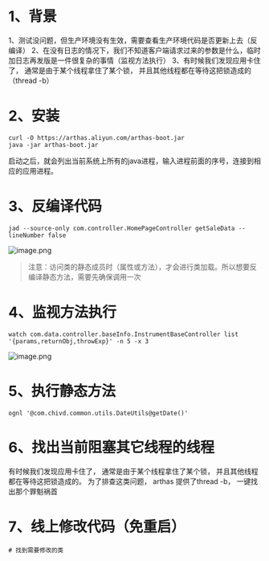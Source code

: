 # 1、背景
1、测试没问题，但生产环境没有生效，需要查看生产环境代码是否更新上去（反编译）
2、在没有日志的情况下，我们不知道客户端请求过来的参数是什么，临时加日志再发版是一件很复杂的事情（监视方法执行）
3、有时候我们发现应用卡住了， 通常是由于某个线程拿住了某个锁， 并且其他线程都在等待这把锁造成的（thread -b）


# 2、安装

```shell
curl -O https://arthas.aliyun.com/arthas-boot.jar
java -jar arthas-boot.jar
```

启动之后，就会列出当前系统上所有的java进程，输入进程前面的序号，连接到相应的应用进程。

# 3、反编译代码

``` shell
jad --source-only com.controller.HomePageController getSaleData --lineNumber false
```

![image.png](https://yancey-note-img.oss-cn-beijing.aliyuncs.com/202403271326704.png)

> 注意：访问类的静态成员时（属性或方法），才会进行类加载。所以想要反编译静态方法，需要先确保调用一次

# 4、监视方法执行

```shell
watch com.data.controller.baseInfo.InstrumentBaseController list '{params,returnObj,throwExp}' -n 5 -x 3
```

![image.png](https://yancey-note-img.oss-cn-beijing.aliyuncs.com/202403271353072.png)


# 5、执行静态方法


```shell
ognl '@com.chivd.common.utils.DateUtils@getDate()'
```


# 6、找出当前阻塞其它线程的线程

有时候我们发现应用卡住了， 通常是由于某个线程拿住了某个锁， 并且其他线程都在等待这把锁造成的。 为了排查这类问题， arthas 提供了thread -b， 一键找出那个罪魁祸首

# 7、线上修改代码（免重启）

```shell
# 找到需要修改的类

```


